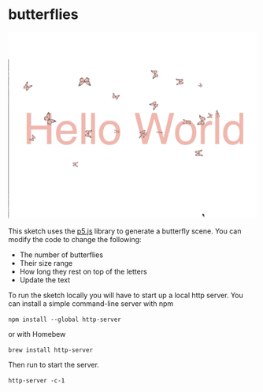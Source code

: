# butterflies
![butterfly-gif](https://github.com/alazareva/butterflies/blob/master/gif/butterflies_large.gif)

This sketch uses the [p5.js](https://p5js.org/get-started/) library to generate a butterfly scene. You can modify the code to change the following:
* The number of butterflies
* Their size range
* How long they rest on top of the letters
* Update the text

To run the sketch locally you will have to start up a local http server. You can install a simple command-line server with npm

`npm install --global http-server`

or with Homebew

`brew install http-server`

Then run to start the server.

`http-server -c-1`
